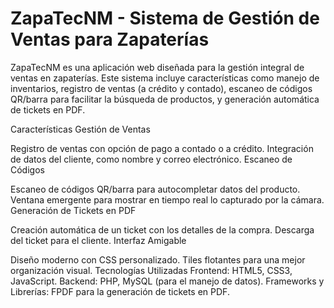 # ZapaTecNM - Sistema de Gestión de Ventas para Zapaterías
ZapaTecNM es una aplicación web diseñada para la gestión integral de ventas en zapaterías. Este sistema incluye características como manejo de inventarios, registro de ventas (a crédito y contado), escaneo de códigos QR/barra para facilitar la búsqueda de productos, y generación automática de tickets en PDF.

Características
Gestión de Ventas

Registro de ventas con opción de pago a contado o a crédito.
Integración de datos del cliente, como nombre y correo electrónico.
Escaneo de Códigos

Escaneo de códigos QR/barra para autocompletar datos del producto.
Ventana emergente para mostrar en tiempo real lo capturado por la cámara.
Generación de Tickets en PDF

Creación automática de un ticket con los detalles de la compra.
Descarga del ticket para el cliente.
Interfaz Amigable

Diseño moderno con CSS personalizado.
Tiles flotantes para una mejor organización visual.
Tecnologías Utilizadas
Frontend: HTML5, CSS3, JavaScript.
Backend: PHP, MySQL (para el manejo de datos).
Frameworks y Librerías: FPDF para la generación de tickets en PDF.
